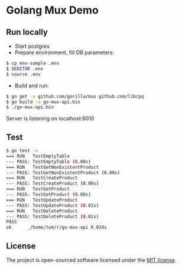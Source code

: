 # Golang Mux Demo

## Run locally

- Start postgres
- Prepare environment, fill DB parameters:

``` bash
$ cp env-sample .env
$ $EDITOR .env
$ source .env
```

- Build and run:

```bash
$ go get -u github.com/gorilla/mux github.com/lib/pq
$ go build -o go-mux-api.bin
$ ./go-mux-api.bin
```

Server is listening on localhost:8010

## Test

```bash
$ go test -v
=== RUN   TestEmptyTable
--- PASS: TestEmptyTable (0.00s)
=== RUN   TestGetNonExistentProduct
--- PASS: TestGetNonExistentProduct (0.00s)
=== RUN   TestCreateProduct
--- PASS: TestCreateProduct (0.00s)
=== RUN   TestGetProduct
--- PASS: TestGetProduct (0.00s)
=== RUN   TestUpdateProduct
--- PASS: TestUpdateProduct (0.01s)
=== RUN   TestDeleteProduct
--- PASS: TestDeleteProduct (0.01s)
PASS
ok      _/home/tom/r/go-mux-api 0.034s
```

## License

The project is open-sourced software licensed under the [MIT license](https://opensource.org/licenses/MIT).
